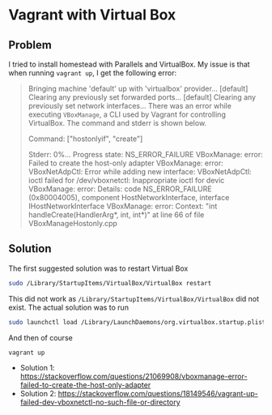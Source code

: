 # Vagrant with Virtual Box

## Problem

I tried to install homestead with Parallels and VirtualBox. My issue is that when running `vagrant up`, I get the following error:

> Bringing machine 'default' up with 'virtualbox' provider... [default] Clearing any previously set forwarded ports... [default] Clearing any previously set network interfaces... There was an error while executing `VBoxManage`, a CLI used by Vagrant for controlling VirtualBox. The command and stderr is shown below.
>
> Command: ["hostonlyif", "create"]
>
> Stderr: 0%...
> Progress state: NS_ERROR_FAILURE
> VBoxManage: error: Failed to create the host-only adapter
> VBoxManage: error: VBoxNetAdpCtl: Error while adding new interface: VBoxNetAdpCtl: ioctl failed for /dev/vboxnetctl: Inappropriate ioctl for devic
> VBoxManage: error: Details: code NS_ERROR_FAILURE (0x80004005), component HostNetworkInterface, interface IHostNetworkInterface
> VBoxManage: error: Context: "int handleCreate(HandlerArg*, int, int*)" at line 66 of file VBoxManageHostonly.cpp

## Solution

The first suggested solution was to restart Virtual Box

```bash
sudo /Library/StartupItems/VirtualBox/VirtualBox restart
```

This did not work as `/Library/StartupItems/VirtualBox/VirtualBox` did not exist. The actual solution was to run

```bash
sudo launchctl load /Library/LaunchDaemons/org.virtualbox.startup.plist
```

And then of course

```bash
vagrant up
```

- Solution 1: <https://stackoverflow.com/questions/21069908/vboxmanage-error-failed-to-create-the-host-only-adapter>
- Solution 2: <https://stackoverflow.com/questions/18149546/vagrant-up-failed-dev-vboxnetctl-no-such-file-or-directory>

